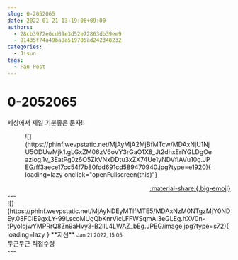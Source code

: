 ```yaml
---
slug: 0-2052065
date: 2022-01-21 13:19:06+09:00
authors:
  - 28cb3972e0cd09e3d52e72863db39ee9
  - 01435f74a49ba8a519705ad242348232
categories:
  - Jisun
tags:
  - Fan Post
---
```


# 0-2052065

<div class="post-container" markdown="1">
<div class="content-container md-sidebar__scrollwrap" markdown="1">

세상에서 제일 기분좋은 문자!!
<figure markdown="1">
![](https://phinf.wevpstatic.net/MjAyMjA2MjBfMTcw/MDAxNjU1NjU5ODUwMjk1.gLGxZM06zV6oVY3rGaO1X8_Jt2dhxEriYGLDgOeaziog.1v_3EatPg0z6O5ZkVNxDDtu3xZX74Ue1yNDVfIAVu10g.JPEG/ff3aece17cc54f7b80fdd691cd589470940.jpg?type=e1920){ loading=lazy onclick="openFullscreen(this)"}
</figure>


</div>
</div>

<div style="text-align: right;" markdown="1">
<a href="https://weverse.io/fromis9/fanpost/0-2052065" style="text-align: right;">:material-share:{.big-emoji}</a>
</div>
---

<div class="comments-container md-sidebar__scrollwrap" markdown="1">
<div class="comment" markdown="1">
<div class='id-container' markdown="1">
![](https://phinf.wevpstatic.net/MjAyNDEyMTlfMTE5/MDAxNzM0NTgzMjY0NDEy.08FClE9gxLY-99LscoMUgQbKnrVicLFFWSqmAi3eGLEg.hXV0n-tPyoIqjwYMPRrQ8Zn9aHvy3-B2llL4LWAZ_bEg.JPEG/image.jpg?type=s72){ loading=lazy }
**<span class="artist">지선</span>** <small>Jan 21 2022, 15:05</small><br>
</div>
<div class='comment-body' markdown="1">
두근두근 직접수령
</div>
</div>
</div>
---
